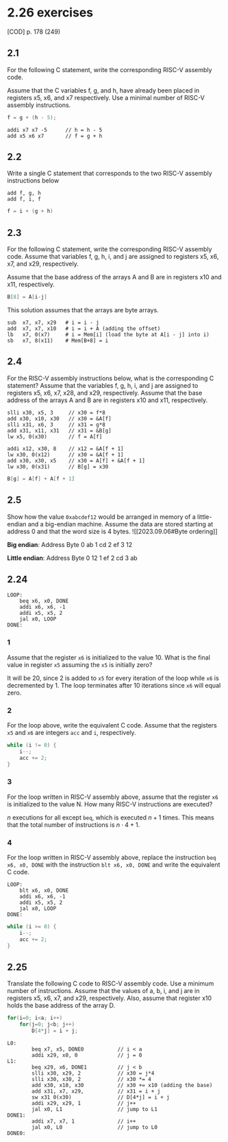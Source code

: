 # 2.26 exercises
[COD] p. 178 (249)
## 2.1
For the following C statement, write the corresponding RISC-V  assembly code. 

Assume that the C variables f, g, and h, have already been placed in registers x5, x6, and x7 respectively. Use a minimal number of RISC-V assembly instructions.

```C
f = g + (h - 5);
```

```RISC-V
addi x7 x7 -5      // h = h - 5
add x5 x6 x7       // f = g + h
```

## 2.2
Write a single C statement that corresponds to the two RISC-V assembly instructions below

```RISC-V
add f, g, h
add f, i, f
```

```C
f = i + (g + h)
```

## 2.3
For the following C statement, write the corresponding RISC-V assembly code. Assume that variables f, g, h, i, and j are assigned to registers x5, x6, x7, and x29, respectively.

Assume that the base address of the arrays A and B are in registers x10 and x11, respectively.

```C
B[8] = A[i-j]
```

This solution assumes that the arrays are byte arrays.
```RISC-V
sub  x7, x7, x29   # i = i - j
add  x7, x7, x10   # i = i + A (adding the offset)
lb   x7, 0(x7)     # i = Mem[i] (load the byte at A[i - j] into i)
sb   x7, 8(x11)    # Mem[B+8] = i
```

## 2.4
For the RISC-V assembly instructions below, what is the corresponding C statement? Assume that the variables f, g, h, i, and j are assigned  to registers x5, x6, x7, x28, and x29, respectively. Assume that the base address of the arrays A and B are in registers x10 and x11, respectively.

```RISC-V
slli x30, x5, 3     // x30 = f*8
add x30, x10, x30   // x30 = &A[f]
slli x31, x6, 3     // x31 = g*8
add x31, x11, x31   // x31 = &B[g]
lw x5, 0(x30)       // f = A[f]

addi x12, x30, 8    // x12 = &A[f + 1]
lw x30, 0(x12)      // x30 = &A[f + 1]
add x30, x30, x5    // x30 = A[f] + &A[f + 1]
lw x30, 0(x31)      // B[g] = x30
 ```


```C
B[g] = A[f] + A[f + 1]
```

## 2.5
Show how the value $\texttt{0xabcdef12}$ would be arranged in memory of a little-endian and a big-endian machine. Assume the data are stored starting at address 0 and that the word size is 4 bytes.
![[2023.09.06#Byte ordering]]

**Big endian**:
Address   Byte
0           ab
1           cd
2           ef
3           12

**Little endian**:
Address   Byte
0           12
1           ef
2           cd
3           ab

## 2.24
```RISC-V
LOOP:
	beq x6, x0, DONE
    addi x6, x6, -1
    addi x5, x5, 2
    jal x0, LOOP
DONE:
```
### 1
Assume that the register $\texttt{x6}$ is initialized to the value 10. What 
is the final value in register $\texttt{x5}$ assuming the $\texttt{x5}$ is initially zero?

It will be 20, since 2 is added to $\texttt{x5}$ for every iteration of the loop while $\texttt{x6}$ is decremented by 1. The loop terminates after 10 iterations since $\texttt{x6}$ will equal  zero.

### 2
For the loop above, write the equivalent C code. Assume that the registers $\texttt{x5}$ and $\texttt{x6}$ are integers $\texttt{acc}$ and $\texttt{i}$, respectively.

```C
while (i != 0) {
	i--;
	acc += 2;
}
```

### 3
For the loop written in RISC-V assembly above, assume that the register $\texttt{x6}$ is initialized to the value N. How many RISC-V instructions are executed?

$n$ executions for all except $\texttt{beq}$, which is executed $n+1$ times. This means that the total number of instructions is $n\cdot 4 + 1$.

### 4
For the loop written in RISC-V assembly above, replace the instruction $\texttt{beq x6, x0, DONE}$ with the instruction $\texttt{blt x6, x0, DONE}$ 
and write the equivalent C code.

```RISC-V
LOOP:
	blt x6, x0, DONE
    addi x6, x6, -1
    addi x5, x5, 2
    jal x0, LOOP
DONE:
```

```C
while (i >= 0) {
	i--;
	acc += 2;
}
```

## 2.25
Translate the following C code to RISC-V assembly code. Use 
a minimum number of instructions. Assume that the values of a, b, i, and j are in registers x5, x6, x7, and x29, respectively. Also, assume that register x10 holds the base address of the array D.

```C
for(i=0; i<a; i++)
	for(j=0; j<b; j++)
	    D[4*j] = i + j;
```

```RISC-V
L0:  
		beq x7, x5, DONE0           // i < a
        addi x29, x0, 0             // j = 0
L1: 
		beq x29, x6, DONE1          // j < b
        slli x30, x29, 2            // x30 = j*4
        slli x30, x30, 2            // x30 *= 4
        add x30, x10, x30           // x30 += x10 (adding the base)
        add x31, x7, x29,           // x31 = i + j
        sw x31 0(x30)               // D[4*j] = i + j
        addi x29, x29, 1            // j++
        jal x0, L1                  // jump to L1
DONE1:
        addi x7, x7, 1              // i++
        jal x0, L0                  // jump to L0
DONE0:
```